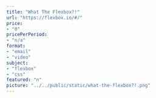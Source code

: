 ```yaml
---
title: "What The Flexbox?!"
url: "https://flexbox.io/#/"
price: 
- "0"
pricePerPeriod: 
- "n/a"
format: 
- "email"
- "video"
subject: 
- "flexbox"
- "css"
featured: "n"
picture: "../../public/static/what-the-flexbox?!.png"
---
```

